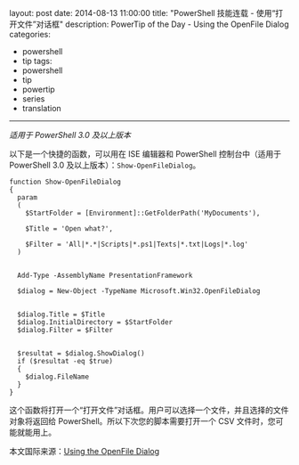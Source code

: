 layout: post
date: 2014-08-13 11:00:00
title: "PowerShell 技能连载 - 使用“打开文件”对话框"
description: PowerTip of the Day - Using the OpenFile Dialog
categories:
- powershell
- tip
tags:
- powershell
- tip
- powertip
- series
- translation
---
_适用于 PowerShell 3.0 及以上版本_

以下是一个快捷的函数，可以用在 ISE 编辑器和 PowerShell 控制台中（适用于 PowerShell 3.0 及以上版本）：`Show-OpenFileDialog`。

    function Show-OpenFileDialog
    {
      param
      (
        $StartFolder = [Environment]::GetFolderPath('MyDocuments'),
    
        $Title = 'Open what?',
        
        $Filter = 'All|*.*|Scripts|*.ps1|Texts|*.txt|Logs|*.log'
      )
      
      
      Add-Type -AssemblyName PresentationFramework
      
      $dialog = New-Object -TypeName Microsoft.Win32.OpenFileDialog
      
      
      $dialog.Title = $Title
      $dialog.InitialDirectory = $StartFolder
      $dialog.Filter = $Filter
      
      
      $resultat = $dialog.ShowDialog()
      if ($resultat -eq $true)
      {
        $dialog.FileName
      }
    }
    

这个函数将打开一个“打开文件”对话框。用户可以选择一个文件，并且选择的文件对象将返回给 PowerShell。所以下次您的脚本需要打开一个 CSV 文件时，您可能就能用上。

<!--more-->
本文国际来源：[Using the OpenFile Dialog](http://community.idera.com/powershell/powertips/b/tips/posts/using-the-openfile-dialog)
